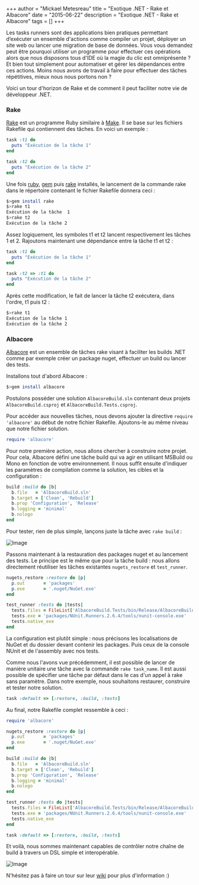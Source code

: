+++
author = "Mickael Metesreau"
title = "Exotique .NET - Rake et Albacore"
date = "2015-06-22"
description = "Exotique .NET - Rake et Albacore"
tags = []
+++

Les tasks runners sont des applications bien pratiques permettant d’exécuter un ensemble d'actions comme compiler un projet, déployer un site web ou lancer une migration de base de données. Vous vous demandez peut être pourquoi utiliser un programme pour effectuer ces opérations alors que nous disposons tous d'IDE où la magie du clic est omniprésente ? Et bien tout simplement pour automatiser et gérer les dépendances entre ces actions. Moins nous avons de travail à faire pour effectuer des tâches répétitives, mieux nous nous portons non ?

Voici un tour d'horizon de Rake et de comment il peut faciliter notre vie de développeur .NET.  

### Rake

[Rake](https://github.com/ruby/rake) est un programme Ruby similaire à [Make](https://fr.wikipedia.org/wiki/Make). Il se base sur les fichiers Rakefile qui contiennent des tâches. En voici un exemple :

``` ruby
task :t1 do
  puts "Exécution de la tâche 1"
end  

task :t2 do
  puts "Exécution de la tâche 2"
end
```

Une fois [ruby](https://www.ruby-lang.org/en/downloads/), [gem](https://rubygems.org/pages/download) puis [rake](https://github.com/ruby/rake#installation) installés, le lancement de la commande rake dans le répertoire contenant le fichier Rakefile donnera ceci :

``` bash
$>gem install rake
$>rake t1
Exécution de la tâche  1
$>rake t2
Exécution de la tâche 2
```

Assez logiquement, les symboles t1 et t2 lancent respectivement les tâches 1 et 2. Rajoutons maintenant une dépendance entre la tâche t1 et t2 :

``` ruby
task :t1 do
  puts "Exécution de la tâche 1"
end  

task :t2 => :t1 do
  puts "Exécution de la tâche 2"
end
```

Après cette modification, le fait de lancer la tâche t2 exécutera, dans l'ordre, t1 puis t2 :

``` bash
$>rake t1
Exécution de la tâche 1
Exécution de la tâche 2
```

### Albacore

[Albacore](https://github.com/Albacore/albacore) est un ensemble de tâches rake visant à faciliter les builds .NET comme par exemple créer un package nuget, effectuer un build ou lancer des tests.

Installons tout d'abord Albacore :

``` bash
$>gem install albacore 
```

Postulons posséder une solution ```AlbacoreBuild.sln``` contenant deux projets ```AlbacoreBuild.csproj``` et ```AlbacoreBuild.Tests.csproj```. 

Pour accéder aux nouvelles tâches, nous devons ajouter la directive ```require 'albacore'``` au début de notre fichier Rakefile. Ajoutons-le au même niveau que notre fichier solution.

``` ruby
require 'albacore'
```

Pour notre première action, nous allons chercher à construire notre projet. Pour cela, Albacore défini une tâche build qui va agir en utilisant MSBuild ou Mono en fonction de votre environnement. Il nous suffit ensuite d'indiquer les paramètres de compilation comme la solution, les cibles et la configuration : 

``` ruby
build :build do |b|
  b.file   = 'AlbacoreBuild.sln' 
  b.target = ['Clean', 'Rebuild']              
  b.prop 'Configuration', 'Release'            
  b.logging = 'minimal'                       
  b.nologo          
end
```

Pour tester, rien de plus simple, lançons juste la tâche avec ```rake build``` :

![Image](/images/posts/albacore/capture-3.png)

Passons maintenant à la restauration des packages nuget et au lancement des tests. Le principe est le même que pour la tâche build : nous allons directement réutiliser les tâches existantes ```nugets_restore``` et ```test_runner```.

``` ruby
nugets_restore :restore do |p|
  p.out       = 'packages'      
  p.exe       = '.nuget/NuGet.exe' 
end

test_runner :tests do |tests|
  tests.files = FileList['AlbacoreBuild.Tests/bin/Release/AlbacoreBuild.Tests.dll'] 
  tests.exe = 'packages/NUnit.Runners.2.6.4/tools/nunit-console.exe' 
  tests.native_exe 
end
```

La configuration est plutôt simple : nous précisons les localisations de NuGet et du dossier devant contenir les packages. Puis ceux de la console NUnit et de l'assembly avec nos tests.

Comme nous l'avons vue précédemment, il est possible de lancer de manière unitaire une tâche avec la commande ```rake task_name```.  Il est aussi possible de spécifier une tâche par défaut dans le cas d'un appel à rake sans paramètre. Dans notre exemple, nous souhaitons restaurer, construire et tester notre solution.

``` ruby
task :default => [:restore, :build, :tests]
```

Au final, notre Rakefile complet ressemble à ceci :

``` ruby
require 'albacore'

nugets_restore :restore do |p|
  p.out       = 'packages'      
  p.exe       = '.nuget/NuGet.exe' 
end

build :build do |b|
  b.file   = 'AlbacoreBuild.sln' 
  b.target = ['Clean', 'Rebuild']              
  b.prop 'Configuration', 'Release'            
  b.logging = 'minimal'                       
  b.nologo          
end

test_runner :tests do |tests|
  tests.files = FileList['AlbacoreBuild.Tests/bin/Release/AlbacoreBuild.Tests.dll'] 
  tests.exe = 'packages/NUnit.Runners.2.6.4/tools/nunit-console.exe' 
  tests.native_exe 
end

task :default => [:restore, :build, :tests]
```

Et voilà, nous sommes maintenant capables de contrôler notre chaîne de build à travers un DSL simple et interopérable.

![Image](/images/posts/albacore/capture-2.png)

N'hésitez pas à faire un tour sur leur [wiki](https://github.com/Albacore/albacore/wiki) pour plus d'information :)
